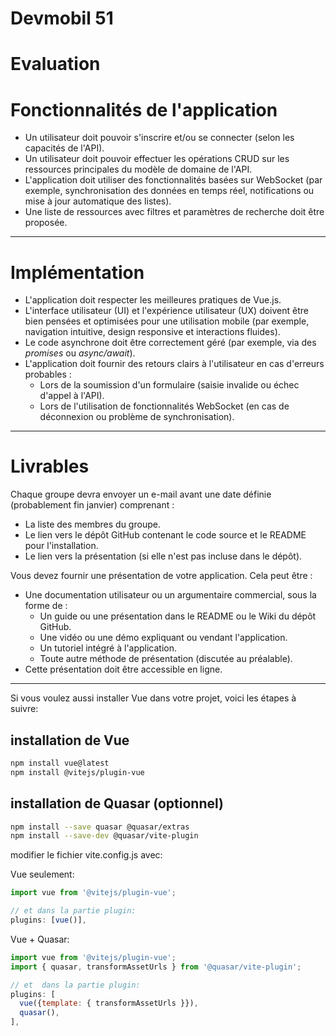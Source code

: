 # Devmobil 51

# Evaluation

# Fonctionnalités de l'application

- Un utilisateur doit pouvoir s'inscrire et/ou se connecter (selon les capacités de l'API).  
- Un utilisateur doit pouvoir effectuer les opérations CRUD sur les ressources principales du modèle de domaine de l'API.  
- L'application doit utiliser des fonctionnalités basées sur WebSocket (par exemple, synchronisation des données en temps réel, notifications ou mise à jour automatique des listes).  
- Une liste de ressources avec filtres et paramètres de recherche doit être proposée.  

---

# Implémentation

- L'application doit respecter les meilleures pratiques de Vue.js.  
- L'interface utilisateur (UI) et l'expérience utilisateur (UX) doivent être bien pensées et optimisées pour une utilisation mobile (par exemple, navigation intuitive, design responsive et interactions fluides).  
- Le code asynchrone doit être correctement géré (par exemple, via des *promises* ou *async/await*).  
- L'application doit fournir des retours clairs à l'utilisateur en cas d'erreurs probables :  
  - Lors de la soumission d'un formulaire (saisie invalide ou échec d'appel à l'API).  
  - Lors de l'utilisation de fonctionnalités WebSocket (en cas de déconnexion ou problème de synchronisation).  

---

# Livrables

Chaque groupe devra envoyer un e-mail avant une date définie (probablement fin janvier) comprenant :  
- La liste des membres du groupe.  
- Le lien vers le dépôt GitHub contenant le code source et le README pour l'installation.
- Le lien vers la présentation (si elle n'est pas incluse dans le dépôt). 

Vous devez fournir une présentation de votre application. Cela peut être :  
- Une documentation utilisateur ou un argumentaire commercial, sous la forme de :  
  - Un guide ou une présentation dans le README ou le Wiki du dépôt GitHub.  
  - Une vidéo ou une démo expliquant ou vendant l'application.  
  - Un tutoriel intégré à l'application.  
  - Toute autre méthode de présentation (discutée au préalable).  
- Cette présentation doit être accessible en ligne.  



---


Si vous voulez aussi installer Vue dans votre projet, voici les étapes à suivre:

## installation de Vue

```bash
npm install vue@latest
npm install @vitejs/plugin-vue
```

## installation de Quasar (optionnel)

```bash
npm install --save quasar @quasar/extras
npm install --save-dev @quasar/vite-plugin
```

modifier le fichier vite.config.js avec:

Vue seulement:

```javascript
import vue from '@vitejs/plugin-vue';

// et dans la partie plugin:
plugins: [vue()],
```

Vue + Quasar:

```javascript
import vue from '@vitejs/plugin-vue';
import { quasar, transformAssetUrls } from '@quasar/vite-plugin';

// et  dans la partie plugin:
plugins: [
  vue({template: { transformAssetUrls }}),
  quasar(),
],
```
